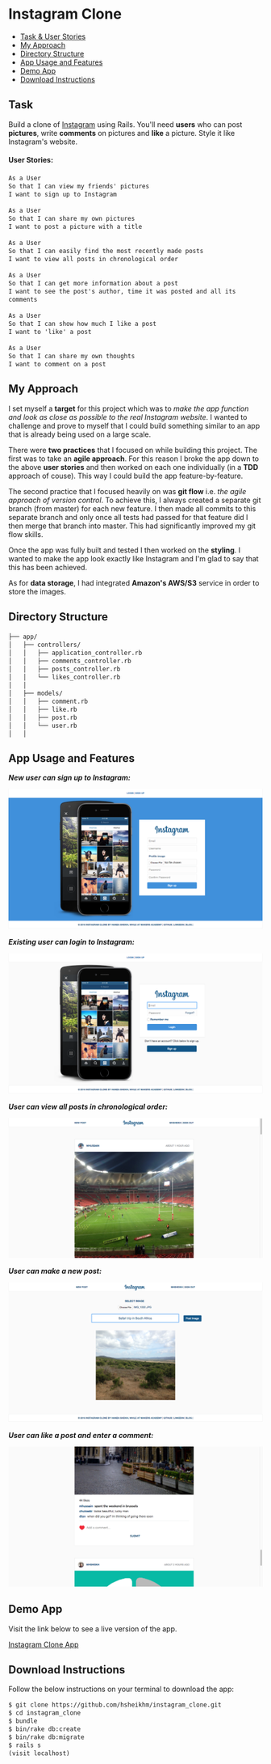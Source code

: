 # Instagram Clone

* [Task & User Stories](#task)
* [My Approach](#my-approach)
* [Directory Structure](#directory-structure)
* [App Usage and Features](#app-usage-and-features)
* [Demo App](#demo-app)
* [Download Instructions](#download-instructions)

## Task

Build a clone of [Instagram](https://www.instagram.com/) using Rails. You'll need **users** who can post **pictures**, write **comments** on pictures and **like** a picture. Style it like Instagram's website.

#### User Stories:

```
As a User
So that I can view my friends' pictures
I want to sign up to Instagram

As a User
So that I can share my own pictures
I want to post a picture with a title

As a User
So that I can easily find the most recently made posts
I want to view all posts in chronological order

As a User
So that I can get more information about a post
I want to see the post's author, time it was posted and all its comments

As a User
So that I can show how much I like a post
I want to 'like' a post

As a User
So that I can share my own thoughts
I want to comment on a post
```

## My Approach

I set myself a **target** for this project which was to *make the app function and look as close as possible to the real Instagram website*. I wanted to challenge and prove to myself that I could build something similar to an app that is already being used on a large scale.

There were **two practices** that I focused on while building this project. The first was to take an **agile approach**. For this reason I broke the app down to the above **user stories** and then worked on each one individually (in a **TDD** approach of couse). This way I could build the app feature-by-feature.

The second practice that I focused heavily on was **git flow** i.e. *the agile approach of version control*. To achieve this, I always created a separate git branch (from master) for each new feature. I then made all commits to this separate branch and only once all tests had passed for that feature did I then merge that branch into master. This had significantly improved my git flow skills.

Once the app was fully built and tested I then worked on the **styling**. I wanted to make the app look exactly like Instagram and I'm glad to say that this has been achieved.

As for **data storage**, I had integrated **Amazon's AWS/S3** service in order to store the images.

## Directory Structure

```
├── app/
│   ├── controllers/
│   │   ├── application_controller.rb
│   │   ├── comments_controller.rb
│   │   ├── posts_controller.rb
│   │   └── likes_controller.rb
│   │
│   ├── models/
│   │   ├── comment.rb
│   │   ├── like.rb
│   │   ├── post.rb
│   │   └── user.rb
│   │
```

## App Usage and Features

***New user can sign up to Instagram:***

![Sign Up Page](https://github.com/hsheikhm/Github-Images/blob/master/instagram-clone/signup.png)

***Existing user can login to Instagram:***

![Login Page](https://github.com/hsheikhm/Github-Images/blob/master/instagram-clone/login.png)

***User can view all posts in chronological order:***

![Home Page](https://github.com/hsheikhm/Github-Images/blob/master/instagram-clone/allposts.png)

***User can make a new post:***

![New Post Page](https://github.com/hsheikhm/Github-Images/blob/master/instagram-clone/newpost.png)

***User can like a post and enter a comment:***

![Like and Comment](https://github.com/hsheikhm/Github-Images/blob/master/instagram-clone/likeandcomment.png)

## Demo App

Visit the link below to see a live version of the app.

[Instagram Clone App](https://clone-of-instagram.herokuapp.com/users/sign_in)

## Download Instructions

Follow the below instructions on your terminal to download the app:

```
$ git clone https://github.com/hsheikhm/instagram_clone.git
$ cd instagram_clone
$ bundle
$ bin/rake db:create
$ bin/rake db:migrate
$ rails s
(visit localhost)
```
